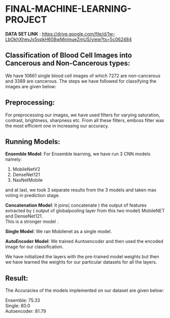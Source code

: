# FINAL-MACHINE-LEARNING-PROJECT

**DATA SET LINK** : https://drive.google.com/file/d/1w-LbOkhXheyJv5vpkH608wMnimueZmUS/view?ts=5c062484


## Classification of Blood Cell Images into Cancerous and Non-Cancerous types:


We have 10661 single blood cell images of which 7272 are non-cancerous and 3389 are cancerous. The steps we have followed for classifying the images are given below:

## Preprocessing:
For preprocessing our images, we have used filters for varying saturation, contrast, brightness, sharpness etc. From all these filters, emboss filter was the most efficient one in increasing our accuracy.


## Running Models:
**Ensemble Model**:
For Ensemble learning, we have run 3 CNN models namely:
1. MobileNetV2
2. DenseNet121
3. NasNetMobile

and at last, we took 3 separate results from the 3 models and taken max voting in prediction stage.

**Concatenation Model**:
It joins( concatenate ) the output of features extracted by ( output  of globalpooling layer from this two model)   MobileNET and   DenseNet121.  
This is a stronger model .


**Single Model**:
We ran Mobilenet as a single model.

**AutoEncoder Model**:
We trained Auntoencoder and then used the encoded image for our classification.

We have initialized the layers with the pre-trained model weights but then we have learned the weights for our particular datasets for all the layers.


## Result:
The Accuracies of the models implemented on our dataset are given below:

Ensemble: 75.33  
Single: 80.0  
Autoencoder: 81.79
